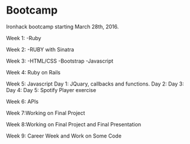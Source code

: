# Bootcamp
Ironhack bootcamp starting March 28th, 2016.

Week 1:
-Ruby

Week 2:
-RUBY with Sinatra

Week 3:
-HTML/CSS
-Bootstrap
-Javascript

Week 4: Ruby on Rails

Week 5: Javascript
Day 1: JQuary, callbacks and functions.
Day 2:
Day 3:
Day 4:
Day 5: Spotify Player exercise

Week 6: APIs

Week 7:Working on Final Project

Week 8:Working on Final Project and Final Presentation

Week 9: Career Week and Work on Some Code
